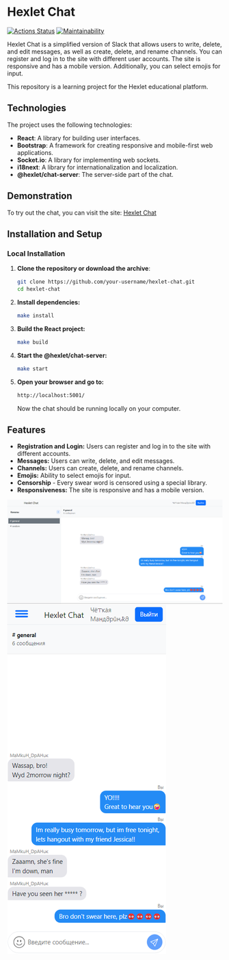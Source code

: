 
# Hexlet Chat

[![Actions Status](https://github.com/mkh1n/frontend-project-12/actions/workflows/hexlet-check.yml/badge.svg)](https://github.com/mkh1n/frontend-project-12/actions)
[![Maintainability](https://api.codeclimate.com/v1/badges/e40b70bce39cce751b0f/maintainability)](https://codeclimate.com/github/mkh1n/frontend-project-12/maintainability)

Hexlet Chat is a simplified version of Slack that allows users to write, delete, and edit messages, as well as create, delete, and rename channels. You can register and log in to the site with different user accounts. The site is responsive and has a mobile version. Additionally, you can select emojis for input. 

This repository is a learning project for the Hexlet educational platform.

## Technologies

The project uses the following technologies:

- **React**: A library for building user interfaces.
- **Bootstrap**: A framework for creating responsive and mobile-first web applications.
- **Socket.io**: A library for implementing web sockets.
- **i18next**: A library for internationalization and localization.
- **@hexlet/chat-server**: The server-side part of the chat.

## Demonstration

To try out the chat, you can visit the site: [Hexlet Chat](https://frontend-project-12-806g.onrender.com/)

## Installation and Setup

### Local Installation

1. **Clone the repository or download the archive**:

   ```sh
   git clone https://github.com/your-username/hexlet-chat.git
   cd hexlet-chat
   ```
   
2. **Install dependencies:**

   ```sh
   make install
   ```
   
3. **Build the React project:**

   ```sh
   make build
   ```
   
4. **Start the @hexlet/chat-server:**

   ```sh
   make start
   ```
   
5. **Open your browser and go to:**

   ```sh
   http://localhost:5001/
   ```	
   Now the chat should be running locally on your computer.

## Features
- **Registration and Login:** Users can register and log in to the site with different accounts.
- **Messages:** Users can write, delete, and edit messages.
- **Channels:** Users can create, delete, and rename channels.
- **Emojis:** Ability to select emojis for input.
- **Censorship** - Every swear word is censored using a special library.
- **Responsiveness:** The site is responsive and has a mobile version.

![screenshot](./screenshot1.png)
![screenshot](./mobileScreenshot.png)

  
